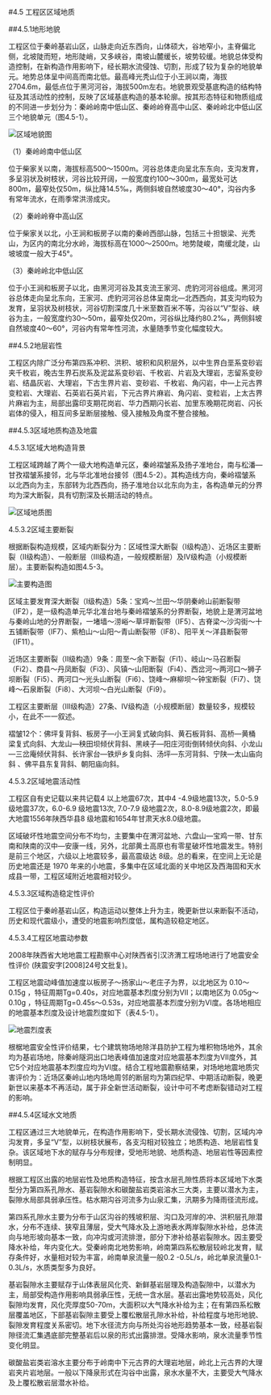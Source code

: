 #4.5 工程区区域地质  

##4.5.1地形地貌  

工程区位于秦岭基岩山区，山脉走向近东西向，山体硕大，谷地窄小，主脊偏北侧，北坡陡而短，地形陡峭，又多峡谷，南坡山麓缓长，坡势较缓。地貌总体受构造控制，在新构造作用影响下，经长期水流侵蚀、切割，形成了较为复杂的地貌单元。地势总体呈中间高而南北低。最高峰光秃山位于小王涧以南，海拔2704.6m，最低点位于黑河河谷，海拔500m左右。地貌景观受基底构造的结构特征及其活动性的控制，反映了区域基底构造的基本轮廓。按其形态特征和物质组成的不同进一步划分为：秦岭岭南中低山区、秦岭岭脊高中山区、秦岭岭北中低山区三个地貌单元（图4.5-1）。  


![区域地貌图](/4yin-han-ji-wei-gong-cheng-shui-wen-ji-di-zhi-tiao-jian/img/2018-4-5-8-36-55.jpg "图4.5-1")

（1）秦岭岭南中低山区  

位于柴家关以南，海拔标高500～1500m。河谷总体走向呈北东东向，支沟发育，多呈羽状及树枝状，河谷比较开阔，一般宽度约100～300m，最宽处可达800m，最窄处仅50m，纵比降14.5‰，两侧斜坡自然坡度30～40°，沟谷内多有常年流水，在雨季常洪涝成灾。  

（2）秦岭岭脊中高山区  

位于柴家关以北，小王涧和板房子以南的秦岭西部山脉，包括三十担银梁、光秃山，为区内的南北分水岭，海拔标高在1000～2500m。地势陡峻，南缓北陡，山坡坡度一般大于45°。  
                                        
（3）秦岭岭北中低山区  

位于小王涧和板房子以北，由黑河河谷及其支流王家河、虎豹河河谷组成。黑河河谷总体走向呈北东向，王家河、虎豹河河谷总体呈南北—北西西向，其支沟均较为发育，呈羽状及树枝状，河谷切割深度几十米至数百米不等，沟谷以“V”型谷、峡谷为主，一般宽度约30～50m，最窄处仅20m，河谷纵比降约80.2‰，两侧斜坡自然坡度40～60°，河谷内有常年性河流，水量随季节变化幅度较大。  

##4.5.2地层岩性  

工程区内除广泛分布第四系冲积、洪积、坡积和风积层外，以中生界白垩系变砂岩夹千枚岩，晚古生界石炭系及泥盆系变砂岩、千枚岩、片岩及大理岩，志留系变砂岩、结晶灰岩、大理岩，下古生界片岩、变砂岩、千枚岩、角闪岩，中—上元古界变粒岩、大理岩、石英岩石英片岩，下元古界片麻岩、角闪岩、变粒岩，上太古界片麻岩为主，局部出露印支期花岗岩、华力西期闪长岩、加里东晚期花岗岩、闪长岩体的侵入，相互间多呈断层接触、侵入接触及角度不整合接触。  

##4.5.3区域地质构造及地震  
  
4.5.3.1区域大地构造背景  
                                                                                
工程区域跨越了两个一级大地构造单元区，秦岭褶皱系及扬子准地台，南与松潘—甘孜褶皱系接邻，北与华北准地台接邻（图4.5-2）。其构造线方向，秦岭褶皱系以北西向为主，东部转为北西西向，扬子准地台以北东向为主，各构造单元的分界均为深大断裂，具有切割深及长期活动的特点。  

![区域地质图](/4yin-han-ji-wei-gong-cheng-shui-wen-ji-di-zhi-tiao-jian/img/2018-4-5-8-42-03.jpg "图4.5-2")


4.5.3.2区域主要断裂  

根据断裂构造规模，区域内断裂分为：区域性深大断裂（Ⅰ级构造）、近场区主要断裂（Ⅱ级构造）、一般断层（Ⅲ级构造，一般规模断层）及Ⅳ级构造（小规模断层）。主要断裂构造如图4.5-3。  

![主要构造图](/4yin-han-ji-wei-gong-cheng-shui-wen-ji-di-zhi-tiao-jian/img/2018-4-5-8-46-01.jpg "图4.5-3")


区域主要发育深大断裂（Ⅰ级构造）5条：宝鸡～兰田～华阴秦岭山前断裂带（ⅠF2），是一级构造单元华北准台地与秦岭褶皱系的分界断裂，地貌上是渭河盆地与秦岭山地的分界断裂，一堵墙～涝峪～草坪断裂带（ⅠF5）、古脊梁～沙沟街～十五铺断裂带（ⅠF7）、紫柏山～山阳～青山断裂带（ⅠF8）、阳平关～洋县断裂带（IF11）。  

近场区主要断裂（Ⅱ级构造）9条：周至～余下断裂（Fi1）、岐山～马召断裂（Fi2）、商县～丹凤断裂（Fi3）、风镇～山阳断裂（Fi4）、西岔河～两河口～狮子坝断裂（Fi5）、两河口～光头山断裂（Fi6）、饶峰～麻柳坝～钟宝断裂（Fi7）、饶峰～石泉断裂（Fi8）、大河坝～白光山断裂（Fi9）。   

工程区主要断层（Ⅲ级构造）27条、Ⅳ级构造（小规模断层）数量较多，规模较小，在此不一一叙述。  
  
褶皱12个：佛坪复背斜、板房子—小王涧复式破向斜、黄石板背斜、高桥—黄桶梁复式向斜、大龙山—秧田坝倾伏背斜、黑峡子—阳庄河街倒转倾伏向斜、小龙山—三岔庵倾伏背斜、长许家台—铁炉乡复向斜、汤坪—东河背斜、宁陕—太山庙向斜 、佛平县东复背斜、朝阳庙向斜。  

4.5.3.2区域地震活动性  

工程区自有史记载以来共记载4 以上地震67次，其中4 -4.9级地震13次，5.0-5.9 级地震37次，6.0-6.9 级地震13次, 7.0-7.9 级地震2次，8.0-8.9级地震2次，即最大地震1556年陕西华县8 级地震和1654年甘肃天水8.0级地震。  

区域破坏性地震空间分布不均匀，主要集中在渭河盆地、六盘山—宝鸡一带、甘东南和陕南的汉中—安康一线，另外，北部黄土高原也有零星破坏性地震发生。特别是前三个地区，六级以上地震较多，最高震级达 8级。总的看来，在空间上无论是历史地震还是 1970 年来的小地震，多集中在区域北面的关中地区及西海固和天水成县一带，工程区域附近地震相对较少。  

4.5.3.3区域构造稳定性评价  

工程区位于秦岭基岩山区，构造运动以整体上升为主，晚更新世以来断裂不活动，历史和现代震级小，遭受的地震影响烈度低，属构造较稳定地区。  

4.5.3.4工程区地震动参数  

2008年陕西省大地地震工程勘察中心对陕西省引汉济渭工程场地进行了地震安全性评价 (陕震安字[2008]24号文批复)。  

工程区地震动峰值加速度以板房子～扬家山～老庄子为界，以北地区为 0.10～0.15g ，特征周期Tg=0.40s，对应地震基本烈度分别为Ⅶ；以南地区为 0.05g～0.10g ，特征周期Tg=0.45s～0.53s，对应地震基本烈度分别为Ⅵ度。各场地相应的地震基本烈度及设计地震烈度如下（表4.5-1）。  

![地震烈度表](/4yin-han-ji-wei-gong-cheng-shui-wen-ji-di-zhi-tiao-jian/img/2018-4-5-8-49-06.jpg "表4.5-1")


根椐地震安全性评价结果，七个建筑物场地除洋县防护工程为堆积物场地外，其余均为基岩场地，除秦岭隧洞出口地表峰值加速度对应地震基本烈度为Ⅶ度外，其它5个对应地震基本烈度应均为Ⅵ度。结合工程地震勘察结果，对场地地震地质灾害评价为：近场区秦岭山地内场地周邻的断层均为第四纪早、中期活动断裂，晚更新世以来基本不再活动，属于非全新世活动断裂，设计中可不考虑断裂错动对工程的影响。
  
##4.5.4区域水文地质  

工程区通过三大地貌单元，在构造作用影响下，受长期水流侵蚀、切割，区域内冲沟发育，多呈“V”型，以树枝状展布，各支沟相对较独立；地质构造、地层岩性复杂。该区域地下水的赋存与分布规律，受地形地貌、地质构造、地层岩性等因素控制明显。  

根据工程区出露的地层岩性及地质构造特征，按含水层孔隙性质将本区域地下水类型分为第四系孔隙水、基岩裂隙水和碳酸盐岩类岩溶水三大类，主要以潜水为主，裂隙水局部具弱承压性。枯水期沟谷河流多为山泉汇集，汛期多为降雨径流形成。  

第四系孔隙水主要为分布于山区沟谷的残坡积层、沟口及河岸的冲、洪积层孔隙潜水，分布不连续、狭窄且薄层，受大气降水及上游地表水两岸裂隙水补给，总体流向与地形坡向基本一致，向冲沟或河流排泄，部分下渗补给基岩裂隙水。因主要受降水补给，年内变化大。受秦岭南北地势影响，岭南第四系松散层较岭北发育，赋存条件好，水量相对较为丰富，岭南单泉流量一般0.2 -0.5L/s，岭北单泉流量0.1-0.3L/s，水质类型多为良好。  

基岩裂隙水主要赋存于山体表层风化壳、新鲜基岩层理及构造裂隙中，以潜水为主，局部受构造作用影响具弱承压性，无统一含水层。基岩出露地势较高处，风化裂隙均发育，风化壳厚度50-70m，大面积以大气降水补给为主；在有第四系松散层覆盖地区，下部基岩裂隙主要受上覆松散层孔隙水补给，补给程度与地形地貌、裂隙发育程度关系密切。地下水径流方向与所处沟谷地形趋势基本一致，经基岩裂隙径流汇集遇底部完整基岩后以泉的形式出露排泄。受降水影响，泉水流量季节性变化明显。  

碳酸盐岩类岩溶水主要分布于岭南中下元古界的大理岩地层，岭北上元古界的大理岩夹片岩地层。一般以下降泉形式在沟谷中出露，泉水水量不大，主要受大气降水及上覆松散岩层潜水补给。
